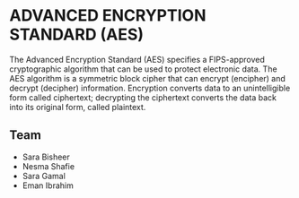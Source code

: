 
# ADVANCED ENCRYPTION STANDARD (AES)

The Advanced Encryption Standard (AES) specifies a FIPS-approved
cryptographic algorithm that can be used to protect electronic data. The AES algorithm is a
symmetric block cipher that can encrypt (encipher) and decrypt (decipher) information.
Encryption converts data to an unintelligible form called ciphertext; decrypting the ciphertext
converts the data back into its original form, called plaintext.
## Team 
- Sara Bisheer
- Nesma Shafie
- Sara Gamal
- Eman Ibrahim